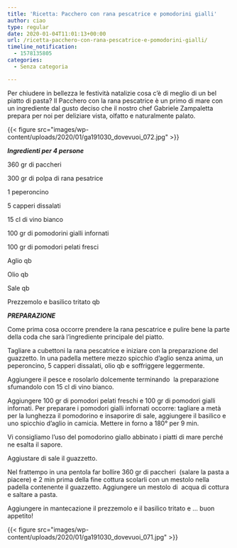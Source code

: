 ```yaml
---
title: 'Ricetta: Pacchero con rana pescatrice e pomodorini gialli'
author: ciao
type: regular
date: 2020-01-04T11:01:13+00:00
url: /ricetta-pacchero-con-rana-pescatrice-e-pomodorini-gialli/
timeline_notification:
  - 1578135805
categories:
  - Senza categoria

---
```

Per chiudere in bellezza le festività natalizie cosa c’è di meglio di un bel piatto di pasta? Il Pacchero con la rana pescatrice è un primo di mare con un ingrediente dal gusto deciso che il nostro chef Gabriele Zampaletta prepara per noi per deliziare vista, olfatto e naturalmente palato.


{{< figure src="images/wp-content/uploads/2020/01/ga191030_dovevuoi_072.jpg" >}}


**_Ingredienti per 4 persone_**

360 gr di paccheri

300 gr di polpa di rana pesatrice

1 peperoncino

5 capperi dissalati

15 cl di vino bianco

100 gr di pomodorini gialli infornati

100 gr di pomodori pelati fresci

Aglio qb

Olio qb

Sale qb

Prezzemolo e basilico tritato qb

**_PREPARAZIONE_**

Come prima cosa occorre prendere la rana pescatrice e pulire bene la parte della coda che sarà l’ingrediente principale del piatto.

Tagliare a cubettoni la rana pescatrice e iniziare con la preparazione del guazzetto. In una padella mettere mezzo spicchio d’aglio senza anima, un peperoncino, 5 capperi dissalati, olio qb e soffriggere leggermente.

Aggiungere il pesce e rosolarlo dolcemente terminando&nbsp; la preparazione sfumandolo con 15 cl di vino bianco.

Aggiungere 100 gr di pomodori pelati freschi e 100 gr di pomodori gialli infornati. Per preparare i pomodori gialli infornati occorre: tagliare a metà per la lunghezza il pomodorino e insaporire di sale, aggiungere il basilico e uno spicchio d’aglio in camicia. Mettere in forno a 180° per 9 min.

Vi consigliamo l’uso del pomodorino giallo abbinato i piatti di mare perché ne esalta il sapore.

Aggiustare di sale il guazzetto.

Nel frattempo in una pentola far bollire 360 gr di paccheri&nbsp; (salare la pasta a piacere) e 2 min prima della fine cottura scolarli con un mestolo nella padella contenente il guazzetto. Aggiungere un mestolo di&nbsp; acqua di cottura e saltare a pasta.

Aggiungere in mantecazione il prezzemolo e il basilico tritato e &#8230; buon appetito!


{{< figure src="images/wp-content/uploads/2020/01/ga191030_dovevuoi_071.jpg" >}}
